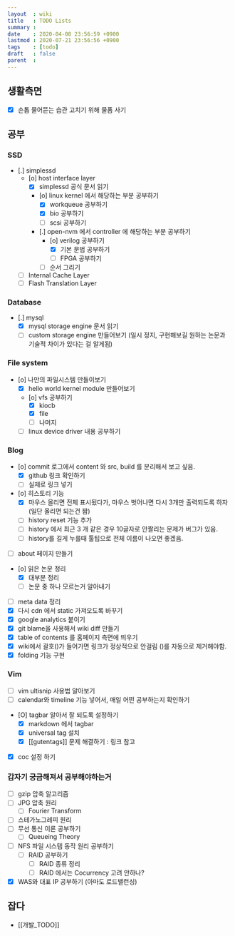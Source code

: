 ```yaml
---
layout  : wiki
title   : TODO Lists
summary : 
date    : 2020-04-08 23:56:59 +0900
lastmod : 2020-07-21 23:56:56 +0900
tags    : [todo]
draft   : false
parent  : 
---
```


## 생활측면
 * [X] 손톱 물어뜯는 습관 고치기 위해 물품 사기

## 공부
### SSD
 * [.] simplessd
   * [o] host interface layer
     * [X] simplessd 공식 문서 읽기
     * [o] linux kernel 에서 해당하는 부분 공부하기
       * [X] workqueue 공부하기
       * [X] bio 공부하기
       * [ ] scsi 공부하기
     * [.] open-nvm 에서 controller 에 해당하는 부분 공부하기
       * [o] verilog 공부하기
         * [X] 기본 문법 공부하기
         * [ ] FPGA 공부하기
       * [ ] 순서 그리기
   * [ ] Internal Cache Layer
   * [ ] Flash Translation Layer
### Database
* [.] mysql
  * [X] mysql storage engine 문서 읽기
  * [ ] custom storage engine 만들어보기 (일시 정지, 구현해보길 원하는 논문과 기술적 차이가 있다는 걸 알게됨)
### File system
* [o] 나만의 파일시스템 만들이보기
  * [X] hello world kernel module 만들어보기
  * [o] vfs 공부하기
    * [X] kiocb
    * [X] file
    * [ ] 나머지
  * [ ] linux device driver 내용 공부하기
### Blog
 * [o] commit 로그에서 content 와 src, build 를 분리해서 보고 싶음.
   * [X] github 링크 확인하기
   * [ ] 실제로 링크 넣기
 * [o] 히스토리 기능
   * [X] 마우스 올리면 전체 표시됬다가, 마우스 벗어나면 다시 3개만 출력되도록 하자 (일단 올리면 되는건 짬)
   * [ ] history reset 기능 추가
   * [ ] history 에서 최근 3 개 같은 경우 10글자로 안짤리는 문제가 버그가 있음.
   * [ ] history를 길게 누를때 툴팁으로 전체 이름이 나오면 좋겠음.
 * [ ] about 페이지 만들기
 * [o] 읽은 논문 정리
   * [X] 대부분 정리
   * [ ] 논문 중 하나 모르는거 알아내기
 * [ ] meta data 정리
 * [X] 다시 cdn 에서 static 가져오도록 바꾸기
 * [X] google analytics 붙이기
 * [X] git blame을 사용해서 wiki diff 만들기
 * [X] table of contents 를 홈페이지 측면에 띄우기
 * [X] wiki에서 괄호()가 들어가면 링크가 정상적으로 안걸림 ()를 자동으로 제거해야함.
 * [X] folding 기능 구현
### Vim
 * [ ] vim ultisnip 사용법 알아보기
 * [ ] calendar와 timeline 기능 넣어서, 매일 어떤 공부하는지 확인하기
 * [O] tagbar 알아서 잘 되도록 설정하기
   * [X] markdown 에서 tagbar
   * [X] universal tag 설치 
   * [X] [[gutentags]] 문제 해결하기 : 링크 참고
 * [X] coc 설정 하기

### 갑자기 궁금해져서 공부해야하는거
 * [ ] gzip 압축 알고리즘
 * [ ] JPG 압축 원리
   * [ ] Fourier Transform
 * [ ] 스테가노그레피 원리
 * [ ] 무선 통신 이론 공부하기
   * [ ] Queueing Theory
 * [ ] NFS 파일 시스템 동작 원리 공부하기
   * [ ] RAID 공부하기
     * [ ] RAID 종류 정리
     * [ ] RAID 에서는 Cocurrency 고려 안하나?
 * [X] WAS와 대표 IP 공부하기 (아마도 로드밸런싱)

## 잡다
* [[개발_TODO]]
